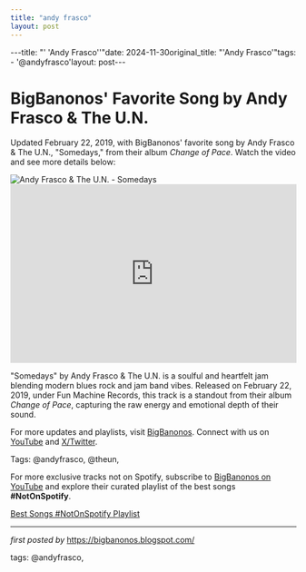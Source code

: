 ```yaml
---
title: "andy frasco"
layout: post
---
```

---title: "' 'Andy Frasco''"date: 2024-11-30original_title: "'Andy Frasco'"tags:  - '@andyfrasco'layout: post---<!-- Post Title --><h1 >BigBanonos' Favorite Song by Andy Frasco & The U.N.</h1> <!-- Introductory Text --><p >Updated February 22, 2019, with BigBanonos' favorite song by Andy Frasco & The U.N., "Somedays," from their album *Change of Pace*. Watch the video and see more details below:</p> <!-- Featured Image --><div > <img src="https://i.ytimg.com/vi/WKr_YXdfwe4/maxresdefault.jpg" alt="Andy Frasco & The U.N. - Somedays" /></div> <!-- YouTube Video Embed --><div > <iframe width="100%" height="315" src="https://www.youtube.com/embed/xwkZIFy3KR0" title="Andy Frasco- Somedays (Official Audio)" frameborder="0" allow="accelerometer; autoplay; clipboard-write; encrypted-media; gyroscope; picture-in-picture; web-share" referrerpolicy="strict-origin-when-cross-origin" allowfullscreen></iframe></div> <!-- Song Information --><div > <p>"Somedays" by Andy Frasco & The U.N. is a soulful and heartfelt jam blending modern blues rock and jam band vibes. Released on February 22, 2019, under Fun Machine Records, this track is a standout from their album *Change of Pace*, capturing the raw energy and emotional depth of their sound.</p></div> <!-- Footer Links --><div > <p>For more updates and playlists, visit <a href="https://bigbanonos.blogspot.com/" target="_blank">BigBanonos</a>. Connect with us on <a href="https://www.youtube.com/@BigBanonos" target="_blank">YouTube</a> and <a href="https://x.com/bigbanonos" target="_blank">X/Twitter</a>.</p></div> <!-- Tags --><p >Tags: @andyfrasco, @theun,</p><!--Subscribe and Playlist Links--><div>    <p>For more exclusive tracks not on Spotify, subscribe to <a href="https://www.youtube.com/@BigBanonos" target="_blank">BigBanonos on YouTube</a> and explore their curated playlist of the best songs <strong>#NotOnSpotify</strong>.</p>    <p><a href="https://www.youtube.com/playlist?list=PLtuNtuTatqI0kFahUCbtbfenC_ET5O_tr" target="_blank">Best Songs #NotOnSpotify Playlist<br /></a></p></div><hr /><p><em>first posted by</em> <a href="https://bigbanonos.blogspot.com/" rel="noopener" target="_new">https://bigbanonos.blogspot.com/</a></p><p>tags: @andyfrasco,</p>